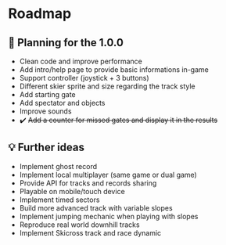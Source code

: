 # Roadmap

## :calendar: Planning for the 1.0.0
- Clean code and improve performance
- Add intro/help page to provide basic informations in-game
- Support controller (joystick + 3 buttons)
- Different skier sprite and size regarding the track style
- Add starting gate
- Add spectator and objects
- Improve sounds
- ✔️ ~~Add a counter for missed gates and display it in the results~~

## :bulb: Further ideas
- Implement ghost record
- Implement local multiplayer (same game or dual game)
- Provide API for tracks and records sharing
- Playable on mobile/touch device
- Implement timed sectors
- Build more advanced track with variable slopes
- Implement jumping mechanic when playing with slopes
- Reproduce real world downhill tracks
- Implement Skicross track and race dynamic
